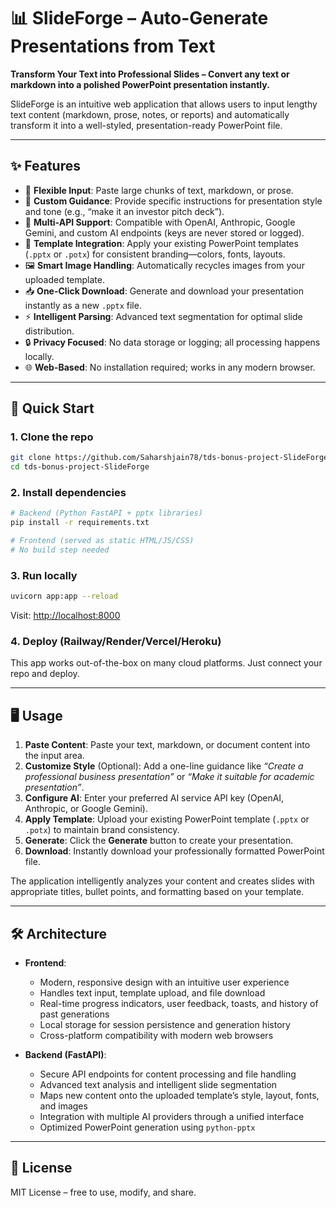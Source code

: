 # 📊 SlideForge – Auto-Generate Presentations from Text

**Transform Your Text into Professional Slides – Convert any text or markdown into a polished PowerPoint presentation instantly.**

SlideForge is an intuitive web application that allows users to input lengthy text content (markdown, prose, notes, or reports) and automatically transform it into a well-styled, presentation-ready PowerPoint file.

---

## ✨ Features

* 📝 **Flexible Input**: Paste large chunks of text, markdown, or prose.
* 🎯 **Custom Guidance**: Provide specific instructions for presentation style and tone (e.g., “make it an investor pitch deck”).
* 🔑 **Multi-API Support**: Compatible with OpenAI, Anthropic, Google Gemini, and custom AI endpoints (keys are never stored or logged).
* 🎨 **Template Integration**: Apply your existing PowerPoint templates (`.pptx` or `.potx`) for consistent branding—colors, fonts, layouts.
* 🖼️ **Smart Image Handling**: Automatically recycles images from your uploaded template.
* 📥 **One-Click Download**: Generate and download your presentation instantly as a new `.pptx` file.
* ⚡ **Intelligent Parsing**: Advanced text segmentation for optimal slide distribution.
* 🔒 **Privacy Focused**: No data storage or logging; all processing happens locally.
* 🌐 **Web-Based**: No installation required; works in any modern browser.

---

## 🚀 Quick Start

### 1. Clone the repo

```bash
git clone https://github.com/Saharshjain78/tds-bonus-project-SlideForge.git
cd tds-bonus-project-SlideForge
```

### 2. Install dependencies

```bash
# Backend (Python FastAPI + pptx libraries)
pip install -r requirements.txt

# Frontend (served as static HTML/JS/CSS)
# No build step needed
```

### 3. Run locally

```bash
uvicorn app:app --reload
```

Visit: [http://localhost:8000](http://localhost:8000)

### 4. Deploy (Railway/Render/Vercel/Heroku)

This app works out-of-the-box on many cloud platforms. Just connect your repo and deploy.

---

## 🖥️ Usage

1. **Paste Content**: Paste your text, markdown, or document content into the input area.
2. **Customize Style** (Optional): Add a one-line guidance like _“Create a professional business presentation”_ or _“Make it suitable for academic presentation”_.
3. **Configure AI**: Enter your preferred AI service API key (OpenAI, Anthropic, or Google Gemini).
4. **Apply Template**: Upload your existing PowerPoint template (`.pptx` or `.potx`) to maintain brand consistency.
5. **Generate**: Click the **Generate** button to create your presentation.
6. **Download**: Instantly download your professionally formatted PowerPoint file.

The application intelligently analyzes your content and creates slides with appropriate titles, bullet points, and formatting based on your template.

---

## 🛠️ Architecture

* **Frontend**:
  * Modern, responsive design with an intuitive user experience
  * Handles text input, template upload, and file download
  * Real-time progress indicators, user feedback, toasts, and history of past generations
  * Local storage for session persistence and generation history
  * Cross-platform compatibility with modern web browsers

* **Backend (FastAPI)**:
  * Secure API endpoints for content processing and file handling
  * Advanced text analysis and intelligent slide segmentation
  * Maps new content onto the uploaded template’s style, layout, fonts, and images
  * Integration with multiple AI providers through a unified interface
  * Optimized PowerPoint generation using `python-pptx`

---

## 📄 License

MIT License – free to use, modify, and share.
